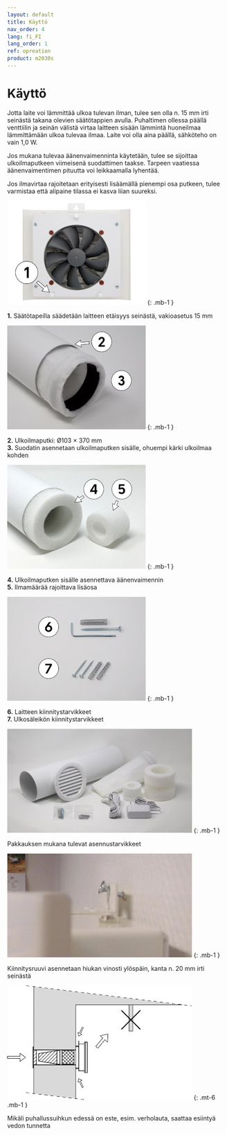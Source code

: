 ```yaml
---
layout: default
title: Käyttö
nav_order: 4
lang: fi_FI
lang_order: 1
ref: opreation
product: m2030s
---
```


# Käyttö

Jotta laite voi lämmittää ulkoa tulevan ilman, tulee sen olla n. 15 mm irti seinästä takana olevien säätötappien avulla. Puhaltimen ollessa päällä venttiilin ja seinän välistä virtaa laitteen sisään lämmintä huoneilmaa lämmittämään ulkoa tulevaa ilmaa. Laite voi olla aina päällä, sähköteho on vain 1,0 W.

Jos mukana tulevaa äänenvaimenninta käytetään, tulee se sijoittaa ulkoilmaputkeen viimeisenä suodattimen taakse. Tarpeen vaatiessa äänenvaimentimen pituutta voi leikkaamalla lyhentää.

Jos ilmavirtaa rajoitetaan erityisesti lisäämällä pienempi osa putkeen, tulee varmistaa että alipaine tilassa ei kasva liian suureksi.


![alt text](/assets/images/use-a-320x240.jpg "Logo Title Text 1")
{: .mb-1 }

**1.** Säätötapeilla säädetään laitteen etäisyys seinästä, vakioasetus 15 mm

![alt text](/assets/images/use-b-320x240.jpg "Logo Title Text 1")
{: .mb-1 }

**2.** Ulkoilmaputki: Ø103 × 370 mm  
**3.** Suodatin asennetaan ulkoilmaputken sisälle, ohuempi kärki ulkoilmaa kohden

![alt text](/assets/images/use-c-320x240.jpg "Logo Title Text 1")
{: .mb-1 }

**4.** Ulkoilmaputken sisälle asennettava äänenvaimennin  
**5.** Ilmamäärää rajoittava lisäosa

![alt text](/assets/images/use-d-320x240.jpg "Logo Title Text 1")
{: .mb-1 }

**6.** Laitteen kiinnitystarvikkeet  
**7.** Ulkosäleikön kiinnitystarvikkeet

![Kuva pakkaussisällöstä](/assets/images/use-e-427x240.jpg)
{: .mb-1 }

Pakkauksen mukana tulevat asennustarvikkeet

![Kuva kiinnitysruuvista asennusvaiheessa](/assets/images/use-f-427x240.jpg)
{: .mb-1 }

Kiinnitysruuvi asennetaan hiukan vinosti ylöspäin, kanta n. 20 mm irti seinästä

![alt text](/assets/images/draught-notice.jpg)
{: .mt-6 .mb-1 }

<i data-feather="alert-triangle" class="v-align-text-bottom"></i>
Mikäli puhallussuihkun edessä on este, esim. verholauta, saattaa esiintyä vedon tunnetta

